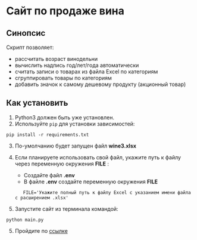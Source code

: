 # Сайт по продаже вина

## Синопсис
Скрипт позволяет:
- рассчитать возраст винодельни
- вычислить надпись год/лет/года автоматически
- считать записи о товарах из файла Excel по категориям
- сгруппировать товары по категориям
- добавить значок к самому дешевому продукту (акционный товар)

## Как установить
1. Python3 должен быть уже установлен. 
2. Используйте `pip` для установки зависимостей:

```
pip install -r requirements.txt
```
3. По-умолчанию будет запущен файл  **wine3.xlsx** 

4. Если планируете использовать свой файл, укажите путь к файлу через переменную окружения **FILE** :
    + Создайте файл **.env**
    + В файле **.env** создайте переменную окружения **FILE**
   ```
      FILE='Укажите полный путь к файлу Excel с указанием имени файла с расширением .xlsx'
      ```

5. Запустите сайт из терминала командой:

```
python main.py
```

5. Пройдите по [ссылке](http://127.0.0.1:8000/)
